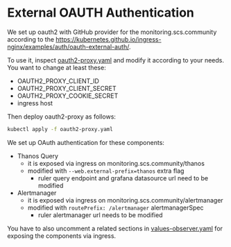 # External OAUTH Authentication

We set up oauth2 with GitHub provider for the monitoring.scs.community according to the https://kubernetes.github.io/ingress-nginx/examples/auth/oauth-external-auth/.

To use it, inspect [oauth2-proxy.yaml](oauth2-proxy.yaml) and modify it according to your needs.
You want to change at least these:
- OAUTH2_PROXY_CLIENT_ID
- OAUTH2_PROXY_CLIENT_SECRET
- OAUTH2_PROXY_COOKIE_SECRET
- ingress host

Then deploy oauth2-proxy as follows:
```bash
kubectl apply -f oauth2-proxy.yaml
```

We set up OAuth authentication for these components:
- Thanos Query
  - it is exposed via ingress on monitoring.scs.community/thanos
  - modified with `--web.external-prefix=thanos` extra flag
    - ruler query endpoint and grafana datasource url need to be modified
- Alertmanager
  - it is exposed via ingress on monitoring.scs.community/alertmanager
  - modified with `routePrefix: /alertmanager` alertmanagerSpec
    - ruler alertmanager url needs to be modified

You have to also uncomment a related sections in [values-observer.yaml](../values-observer.yaml) for exposing
the components via ingress.
